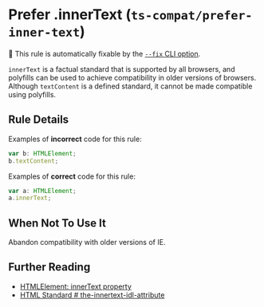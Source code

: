 # Prefer .innerText (`ts-compat/prefer-inner-text`)

🔧 This rule is automatically fixable by the [`--fix` CLI option](https://eslint.org/docs/latest/user-guide/command-line-interface#--fix).

<!-- end auto-generated rule header -->

`innerText` is a factual standard that is supported by all browsers, and polyfills can be used to achieve compatibility in older versions of browsers. Although `textContent` is a defined standard, it cannot be made compatible using polyfills.

## Rule Details

Examples of **incorrect** code for this rule:

```ts
var b: HTMLElement;
b.textContent;
```

Examples of **correct** code for this rule:

```ts
var a: HTMLElement;
a.innerText;
```

## When Not To Use It

Abandon compatibility with older versions of IE.

## Further Reading

* [HTMLElement: innerText property](https://developer.mozilla.org/en-US/docs/Web/API/HTMLElement/innerText)
* [HTML Standard # the-innertext-idl-attribute](https://html.spec.whatwg.org/multipage/dom.html#the-innertext-idl-attribute)

